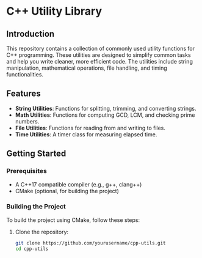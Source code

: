 # C++ Utility Library

## Introduction

This repository contains a collection of commonly used utility functions for C++ programming. These utilities are designed to simplify common tasks and help you write cleaner, more efficient code. The utilities include string manipulation, mathematical operations, file handling, and timing functionalities.

## Features

- **String Utilities**: Functions for splitting, trimming, and converting strings.
- **Math Utilities**: Functions for computing GCD, LCM, and checking prime numbers.
- **File Utilities**: Functions for reading from and writing to files.
- **Time Utilities**: A timer class for measuring elapsed time.

## Getting Started

### Prerequisites

- A C++17 compatible compiler (e.g., g++, clang++)
- CMake (optional, for building the project)

### Building the Project

To build the project using CMake, follow these steps:

1. Clone the repository:

   ```bash
   git clone https://github.com/yourusername/cpp-utils.git
   cd cpp-utils